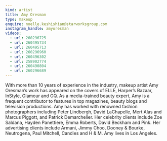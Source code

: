 ```yaml
---
kind: artist
title: Amy Oresman
type: makeup
enquire: noelle.keshishian@starworksgroup.com
instagram_handle: amyoresman
videos:
  - url: 260296725
  - url: 260495734
  - url: 260495713
  - url: 260296960
  - url: 260496302
  - url: 258902774
  - url: 260490804
  - url: 260296689
---
```

With more than 10 years of experience in the industry, makeup artist Amy Oresman’s work has appeared on the covers of ELLE, Harper’s Bazaar, InStyle, Glamour and GQ. As a media-trained beauty expert, Amy is a frequent contributor to features in top magazines, beauty blogs and television productions. Amy has worked with renowned fashion photographers including Peter Lindbergh, David LaChapelle, Mert Alas and Marcus Piggott, and Patrick Demarchelier. Her celebrity clients include Zoe Saldana, Hayden Panettiere, Emma Roberts, David Beckham and Pink. Her advertising clients include Armani, Jimmy Choo, Dooney & Bourke, Neutrogena, Paul Mitchell, Candies and H & M.
Amy lives in Los Angeles.
